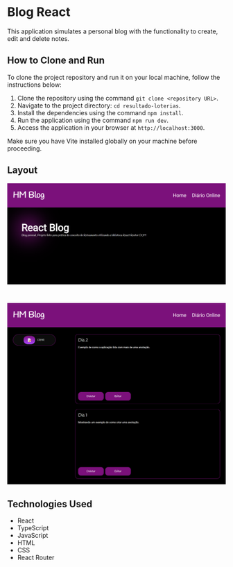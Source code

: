 # Blog React

This application simulates a personal blog with the functionality to create, edit and delete notes.

## How to Clone and Run

To clone the project repository and run it on your local machine, follow the instructions below:

1. Clone the repository using the command `git clone <repository URL>`.
2. Navigate to the project directory: `cd resultado-loterias`.
3. Install the dependencies using the command `npm install`.
4. Run the application using the command `npm run dev`.
5. Access the application in your browser at `http://localhost:3000`.

Make sure you have Vite installed globally on your machine before proceeding.

## Layout

![preview](src/assets/pagina-inicial-react-blog.png)

#

![preview](src/assets/anotacoes-react-blog.png)

## Technologies Used

- React
- TypeScript
- JavaScript
- HTML
- CSS
- React Router
